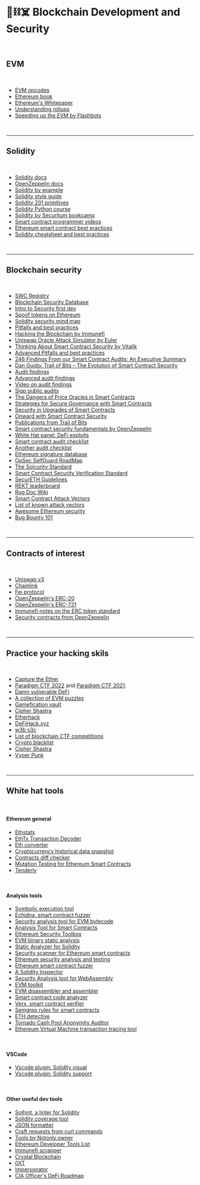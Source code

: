 # 🧱⛓☠️ Blockchain Development and Security

<br>


## EVM 

<br>

* [EVM opcodes](https://github.com/crytic/evm-opcodes)
* [Ethereum book](https://github.com/ethereumbook/ethereumbook)
* [Ethereum's Whitepaper](https://ethereum.org/en/whitepaper/)
* [Understanding rollups](https://barnabe.substack.com/p/understanding-rollup-economics-from?s=r)
* [Speeding up the EVM by Flashbots](https://writings.flashbots.net/research/speeding-up-evm-part-1/)

<br>

---

## Solidity 

<br>

* [Solidity docs](https://docs.soliditylang.org/en/v0.8.12/)
* [OpenZeppelin docs](https://docs.openzeppelin.com/)
* [Solidity by example](https://solidity-by-example.org/)
* [Solidity style guide](https://docs.soliditylang.org/en/latest/style-guide.html)
* [Solidity 201 primitives](https://github.com/x676f64/secureum-mind_map/blob/master/3.%20Solidity%20201.md)
* [Solidity Python course](https://www.youtube.com/watch?v=M576WGiDBdQ)
* [Solidity by Securitum bookcamp](https://www.youtube.com/watch?v=5eLqFac5Tkg)
* [Smart contract programmer videos](https://www.youtube.com/channel/UCJWh7F3AFyQ_x01VKzr9eyA/videos)
* [Ethereum smart contract best practices](https://consensys.github.io/smart-contract-best-practices/)
* [Solidity cheatsheet and best practices](https://github.com/manojpramesh/solidity-cheatsheet)


<br>

----

## Blockchain security 

<br>

* [SWC Registry](https://swcregistry.io/)
* [Blockchain Security Database](https://consensys.github.io/blockchainSecurityDB/)
* [Intro to Security first dev](https://www.youtube.com/watch?v=72K57I9yvyI)
* [Spoof tokens on Ethereum](https://medium.com/etherscan-blog/spoof-tokens-on-ethereum-c2ad882d9cf6)
* [Solidity security mind map](https://github.com/x676f64/secureum-mind_map)
* [Pitfalls and best practices](https://github.com/x676f64/secureum-mind_map/blob/master/4.%20Pitfalls%20and%20Best%20Practices%20101.md)
* [Hacking the Blockchain by Immunefi](https://medium.com/immunefi/hacking-the-blockchain-an-ultimate-guide-4f34b33c6e8b)
* [Uniswap Oracle Attack Simulator by Euler](https://blog.euler.finance/uniswap-oracle-attack-simulator-42d18adf65af)
* [Thinking About Smart Contract Security by Vitalik](https://blog.ethereum.org/2016/06/19/thinking-smart-contract-securi`ty/)
* [Advanced Pitfalls and best practices](https://github.com/x676f64/secureum-mind_map/blob/master/5.%20Pitfalls%20and%20Best%20Practices%20201.md)
* [246 Findings From our Smart Contract Audits: An Executive Summary](https://blog.trailofbits.com/2019/08/08/246-findings-from-our-smart-contract-audits-an-executive-summary/)
* [Dan Guido: Trail of Bits – The Evolution of Smart Contract Security](https://www.youtube.com/watch?v=fOkQuNzVn_Q)
* [Audit findings](https://github.com/x676f64/secureum-mind_map/blob/master/7.%20Audit%20Findings%20101.md)
* [Advanced audit findings](https://github.com/x676f64/secureum-mind_map/blob/master/8.%20Audit%20Findings%20201.md)
* [Video on audit findings](https://www.youtube.com/watch?v=SromSImIpHE)
* [Sigp public audits](https://github.com/sigp/public-audits)
* [The Dangers of Price Oracles in Smart Contracts](https://www.youtube.com/watch?v=YGO7nzpXCeA&list=PLdJRkA9gCKOONBSlcifqLig_ZTyG_YLqz&index=5)
* [Strategies for Secure Governance with Smart Contracts](https://www.youtube.com/watch?v=GbDAmMdmh8Q&list=PLdJRkA9gCKOONBSlcifqLig_ZTyG_YLqz&index=6)
* [Security in Upgrades of Smart Contracts](https://www.youtube.com/watch?v=5WE6PEc305w&list=PLdJRkA9gCKOONBSlcifqLig_ZTyG_YLqz&index=7)
* [Onward with Smart Contract Security](https://www.youtube.com/watch?v=RipXdV7vygs&list=PLdJRkA9gCKOONBSlcifqLig_ZTyG_YLqz&index=8)
* [Publications from Trail of Bits](https://github.com/trailofbits/publications#blockchain)
* [Smart contract security fundamentals by OpenZeppelin](https://www.youtube.com/playlist?list=PLBy3Qkuapv_7R1ZI_Cs2NOFn7ZTaNWY6G)
* [White Hat panel: DeFi exploits](https://www.youtube.com/watch?v=Df2zzfoTfMc)
* [Smart contract audit checklist](https://consensys.net/diligence/blog/2019/09/how-to-prepare-for-a-smart-contract-audit/)
* [Another audit checklist](https://github.com/nascentxyz/simple-security-toolkit)
* [Ethereum signature database](https://www.4byte.directory/)
* [OpSec SelfGuard RoadMap](https://github.com/OffcierCia/Crypto-OpSec-SelfGuard-RoadMap)
* [The Solcurity Standard](https://github.com/Rari-Capital/solcurity)
* [Smart Contract Security Verification Standard](https://github.com/securing/SCSVS)
* [SecurETH Guidelines](https://guidelines.secureth.org/)
* [REKT leaderboard](https://rekt.news/leaderboard/)
* [Rug Doc Wiki](https://wiki.rugdoc.io/)
* [Smart Contract Attack Vectors](https://github.com/KadenZipfel/smart-contract-attack-vectors)
* [List of known attack vectors](https://blog.sigmaprime.io/solidity-security.html)
* [Awesome Ethereum security](https://github.com/crytic/awesome-ethereum-security)
* [Bug Bounty 101](https://www.youtube.com/watch?v=S-Z2iwbT1Fg)

<br>



---

## Contracts of interest

<br>

* [Uniswap v3](https://github.com/Uniswap/v3-core/tree/main/contracts)
* [Chainlink](https://github.com/smartcontractkit/chainlink/tree/develop/contracts/src/v0.4)
* [Fei protocol](https://github.com/fei-protocol/fei-protocol-core/tree/master/contracts)
* [OpenZeppelin's ERC-20](https://github.com/OpenZeppelin/openzeppelin-contracts/blob/master/contracts/token/ERC20/ERC20.sol)
* [OpenZeppelin's ERC-721](https://github.com/OpenZeppelin/openzeppelin-contracts/blob/master/contracts/token/ERC721/ERC721.sol)
* [Immunefi notes on the ERC token standard](https://medium.com/immunefi/how-erc-standards-work-part-1-c9795803f459)
* [Security contracts from OpenZeppelin](https://github.com/OpenZeppelin/openzeppelin-contracts/tree/master/contracts/security)


<br>

---

## Practice your hacking skils

<br>

* [Capture the Ether](https://capturetheether.com/)
* [Paradigm CTF 2022](https://github.com/paradigmxyz/paradigm-ctf-2022) and [Paradigm CTF 2021](https://github.com/paradigm-operations/paradigm-ctf-2021).
* [Damn vulnerable DeFi](https://www.damnvulnerabledefi.xyz/)
* [A collection of EVM puzzles](https://github.com/fvictorio/evm-puzzles)
* [Gamefication vault](https://hats.finance/gamification)
* [Cipher Shastra](https://ciphershastra.com/)
* [Etherhack](https://etherhack.positive.com/#/)
* [DeFiHack.xyz](https://www.defihack.xyz/)
* [w3b s3c](https://www.w3bs3c.com/tools)
* [List of blockchain CTF competitions](https://github.com/blockthreat/blocksec-ctfs)
* [Crypto blacklist](https://www.cryptoblacklist.io/en/ethereum-blacklist/)
* [Cipher Shastra](https://ciphershastra.com/)
* [Vyper Punk](https://github.com/SupremacyTeam/VyperPunk)



<br>

---

## White hat tools

<br>

#### Ethereum general


* [Ethstats](https://ethstats.net/)
* [EthTx Transaction Decoder](https://ethtx.info/)
* [Eth converter](https://eth-converter.com/)
* [Cryptocurrency historical data snapshot](https://coinmarketcap.com/historical/)
* [Contracts diff checker](https://etherscan.io/contractdiffchecker)
* [Mutation Testing for Ethereum Smart Contracts](https://github.com/JoranHonig/vertigo)
* [Tenderly](https://dashboard.tenderly.co/)


<br>

#### Analysis tools

* [Symbolic execution tool](https://github.com/trailofbits/manticore)
* [Echidna, smart contract fuzzer](https://github.com/crytic/echidna)
* [Security analysis tool for EVM bytecode](https://github.com/ConsenSys/mythril)
* [Analysis Tool for Smart Contracts](https://github.com/enzymefinance/oyente)
* [Ethereum Security Toolbox](https://github.com/trailofbits/eth-security-toolbox)
* [EVM binary static analysis](https://github.com/crytic/rattle)
* [Static Analyzer for Solidity](https://github.com/crytic/slither)
* [Security scanner for Ethereum smart contracts](https://github.com/eth-sri/securify2)
* [Ethereum security analysis and testing](https://github.com/crytic/etheno)
* [Ethereum smart contract fuzzer](https://github.com/crytic/echidna)
* [A Solidity Inspector](https://github.com/ConsenSys/surya)
* [Security Analysis tool for WebAssembly](https://github.com/pventuzelo/octopus)
* [EVM toolkit](https://github.com/quilt/etk)
* [EVM disassembler and assembler](https://github.com/crytic/pyevmasm)
* [Smart contract code analyzer](https://github.com/crytic/slither)
* [Verx, smart contract verifier](http://verx.ch/)
* [Semgrep rules for smart contracts](https://github.com/Raz0r/semgrep-smart-contracts)
* [ETH detective](https://www.ethtective.com/address/)
* [Tornado Cash Pool Anonymity Auditor](https://tutela.xyz/)
* [Ethereum Virtual Machine transaction tracing tool](https://github.com/ApeWorX/evm-trace)

<br>

#### VSCode

* [Vscode plugin: Solidity visual](https://marketplace.visualstudio.com/items?itemName=tintinweb.solidity-visual-auditor)
* [Vscode plugin: Solidity support](https://marketplace.visualstudio.com/items?itemName=JuanBlanco.solidity)


<br>

#### Other useful dev tools

* [Solhint, a linter for Solidity](https://github.com/protofire/solhint)
* [Solidity coverage tool](https://github.com/sc-forks/solidity-coverage)
* [JSON formatter](https://jsonformatter.curiousconcept.com/)
* [Craft requests from curl commands](https://reqbin.com/)
* [Tools by Notonly.owner](https://www.notonlyowner.com/learn/intro-security-hacking-smart-contracts-ethereum)
* [Ethereum Developer Tools List](https://github.com/ConsenSys/ethereum-developer-tools-list)
* [Immunefi scrapper](https://github.com/pratraut/scrapyFi)
* [Crystal Blockchain](https://explorer.crystalblockchain.com/)
* [0XT](https://oxt.me/)
* [Impersonator](https://www.impersonator.xyz/)
* [CIA Officer's DeFi Roadmap](https://github.com/OffcierCia/DeFi-Developer-Road-Map#transaction-visualization-scoring--tracking)

